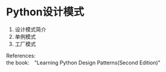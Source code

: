 # Python设计模式
1. 设计模式简介  
2. 单例模式  
3. 工厂模式  

References:  
the book:　"Learning Python Design Patterns(Second Edition)"  


